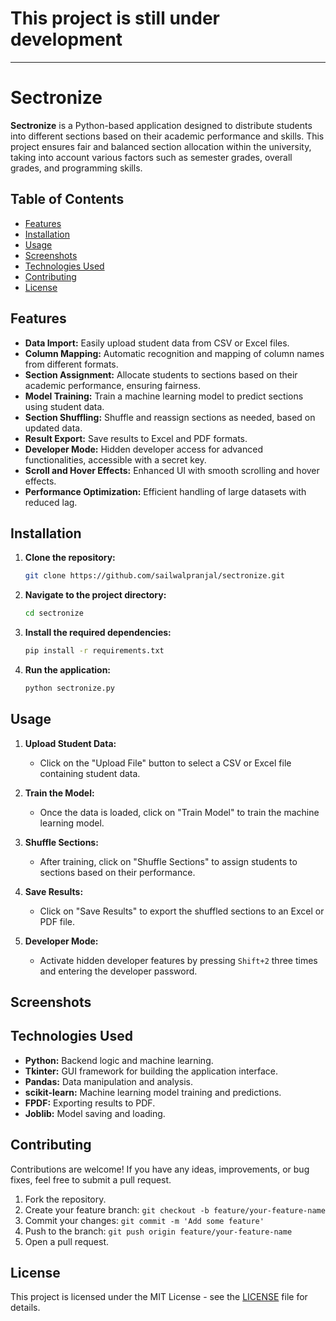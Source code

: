 # **This project is still under development**
---
# Sectronize

**Sectronize** is a Python-based application designed to distribute students into different sections based on their academic performance and skills. This project ensures fair and balanced section allocation within the university, taking into account various factors such as semester grades, overall grades, and programming skills.

## Table of Contents

- [Features](#features)
- [Installation](#installation)
- [Usage](#usage)
- [Screenshots](#screenshots)
- [Technologies Used](#technologies-used)
- [Contributing](#contributing)
- [License](#license)

## Features

- **Data Import:** Easily upload student data from CSV or Excel files.
- **Column Mapping:** Automatic recognition and mapping of column names from different formats.
- **Section Assignment:** Allocate students to sections based on their academic performance, ensuring fairness.
- **Model Training:** Train a machine learning model to predict sections using student data.
- **Section Shuffling:** Shuffle and reassign sections as needed, based on updated data.
- **Result Export:** Save results to Excel and PDF formats.
- **Developer Mode:** Hidden developer access for advanced functionalities, accessible with a secret key.
- **Scroll and Hover Effects:** Enhanced UI with smooth scrolling and hover effects.
- **Performance Optimization:** Efficient handling of large datasets with reduced lag.

## Installation

1. **Clone the repository:**
   ```bash
   git clone https://github.com/sailwalpranjal/sectronize.git
   ```

2. **Navigate to the project directory:**
   ```bash
   cd sectronize
   ```

3. **Install the required dependencies:**
   ```bash
   pip install -r requirements.txt
   ```

4. **Run the application:**
   ```bash
   python sectronize.py
   ```

## Usage

1. **Upload Student Data:**
   - Click on the "Upload File" button to select a CSV or Excel file containing student data.

2. **Train the Model:**
   - Once the data is loaded, click on "Train Model" to train the machine learning model.

3. **Shuffle Sections:**
   - After training, click on "Shuffle Sections" to assign students to sections based on their performance.

4. **Save Results:**
   - Click on "Save Results" to export the shuffled sections to an Excel or PDF file.

5. **Developer Mode:**
   - Activate hidden developer features by pressing `Shift+2` three times and entering the developer password.

## Screenshots

## Technologies Used

- **Python:** Backend logic and machine learning.
- **Tkinter:** GUI framework for building the application interface.
- **Pandas:** Data manipulation and analysis.
- **scikit-learn:** Machine learning model training and predictions.
- **FPDF:** Exporting results to PDF.
- **Joblib:** Model saving and loading.

## Contributing

Contributions are welcome! If you have any ideas, improvements, or bug fixes, feel free to submit a pull request.

1. Fork the repository.
2. Create your feature branch: `git checkout -b feature/your-feature-name`
3. Commit your changes: `git commit -m 'Add some feature'`
4. Push to the branch: `git push origin feature/your-feature-name`
5. Open a pull request.

## License

This project is licensed under the MIT License - see the [LICENSE](LICENSE) file for details.
